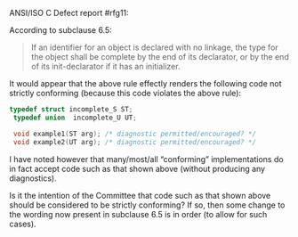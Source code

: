 ANSI/ISO C Defect report #rfg11:

According to subclause 6.5:

> If an identifier for an object is declared with no linkage, the type for the
> object shall be complete by the end of its declarator, or by the end of its
> init-declarator if it has an initializer.

It would appear that the above rule effectly renders the following code not
strictly conforming (because this code violates the above rule):

```c
typedef struct incomplete_S ST;
 typedef union  incomplete_U UT;

 void example1(ST arg); /* diagnostic permitted/encouraged? */
 void example2(UT arg); /* diagnostic permitted/encouraged? */
```

I have noted however that many/most/all “conforming” implementations do in fact
accept code such as that shown above (without producing any diagnostics).

Is it the intention of the Committee that code such as that shown above should
be considered to be strictly conforming? If so, then some change to the wording
now present in subclause 6.5 is in order (to allow for such cases).
